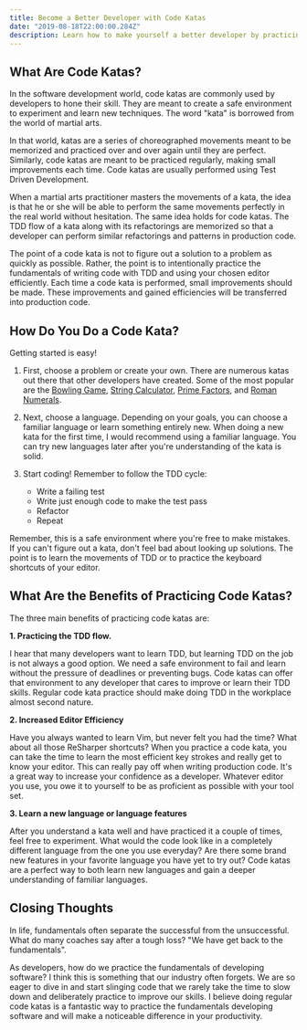 ```yaml
---
title: Become a Better Developer with Code Katas
date: "2019-08-18T22:00:00.284Z"
description: Learn how to make yourself a better developer by practicing code katas
---
```


## What Are Code Katas?

In the software development world, code katas are commonly used by developers
to hone their skill. They are meant to create a safe environment to experiment
and learn new techniques. The word "kata" is borrowed from the world of martial
arts.

In that world, katas are a series of choreographed movements meant to
be memorized and practiced over and over again until they are perfect. Similarly,
code katas are meant to be practiced regularly, making small improvements each
time. Code katas are usually performed using Test Driven Development.

When a martial arts practitioner masters the movements of a kata, the idea
is that he or she will be able to perform the same movements perfectly
in the real world without hesitation. The same idea holds for code katas.
The TDD flow of a kata along with its refactorings are memorized so that a
developer can perform similar refactorings and patterns in production code.

The point of a code kata is not to figure out a solution to a problem as quickly as
possible. Rather, the point is to intentionally practice the fundamentals of
writing code with TDD and using your chosen editor efficiently. Each time
a code kata is performed, small improvements should be made. These
improvements and gained efficiencies will be transferred into production code.

## How Do You Do a Code Kata?

Getting started is easy!

1. First, choose a problem or create your own.
   There are numerous katas out there that other developers have created. Some
   of the most popular are the [Bowling Game](http://butunclebob.com/ArticleS.UncleBob.TheBowlingGameKata),
   [String Calculator](http://codingdojo.org/kata/StringCalculator/),
   [Prime Factors](http://butunclebob.com/ArticleS.UncleBob.ThePrimeFactorsKata),
   and [Roman Numerals](http://codingdojo.org/kata/RomanNumerals/).

2. Next, choose a language. Depending on your goals, you can choose a
   familiar language or learn something entirely new. When doing a new kata
   for the first time, I would recommend using a familiar language. You can
   try new languages later after you're understanding of the kata is solid.

3. Start coding! Remember to follow the TDD cycle:
   - Write a failing test
   - Write just enough code to make the test pass
   - Refactor
   - Repeat

Remember, this is a safe environment where you're free to make mistakes.
If you can't figure out a kata, don't feel bad about looking up solutions.
The point is to learn the movements of TDD or to practice the keyboard
shortcuts of your editor.

## What Are the Benefits of Practicing Code Katas?

The three main benefits of practicing code katas are:

**1. Practicing the TDD flow.**

I hear that many developers want to learn TDD, but learning TDD on the job is
not always a good option. We need a safe environment to fail and learn without the
pressure of deadlines or preventing bugs. Code katas can offer that environment to
any developer that cares to improve or learn their TDD skills. Regular code kata
practice should make doing TDD in the workplace almost second nature.

**2. Increased Editor Efficiency**

Have you always wanted to learn Vim, but never felt you had the time? What about
all those ReSharper shortcuts? When you practice a code kata, you can take the time
to learn the most efficient key strokes and really get to know your editor. This can
really pay off when writing production code. It's a great way to increase your
confidence as a developer. Whatever editor you use, you owe it to yourself
to be as proficient as possible with your tool set.

**3. Learn a new language or language features**

After you understand a kata well and have practiced it a couple of times, feel free
to experiment. What would the code look like in a completely different language from
the one you use everyday? Are there some brand new features in your favorite
language you have yet to try out? Code katas are a perfect way to both learn
new languages and gain a deeper understanding of familiar languages.

## Closing Thoughts

In life, fundamentals often separate the successful from the unsuccessful. What do
many coaches say after a tough loss? "We have get back to the fundamentals".

As developers, how do we practice the fundamentals of developing software?
I think this is something that our industry often forgets. We are so eager to dive in
and start slinging code that we rarely take the time to slow down and deliberately
practice to improve our skills. I believe doing regular code katas is a fantastic way
to practice the fundamentals developing software and will make a noticeable difference
in your productivity.

